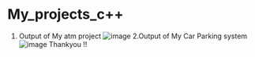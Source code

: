 # My_projects_c++
1. Output of My atm project
![image](https://user-images.githubusercontent.com/105476235/177256522-4c73c142-2c58-4759-82ad-0294296e615e.png)
2.Output of My Car Parking system
![image](https://user-images.githubusercontent.com/105476235/177256799-46ddf5c3-7ce5-4f5a-a11c-9f3e873d8706.png)
Thankyou !!
